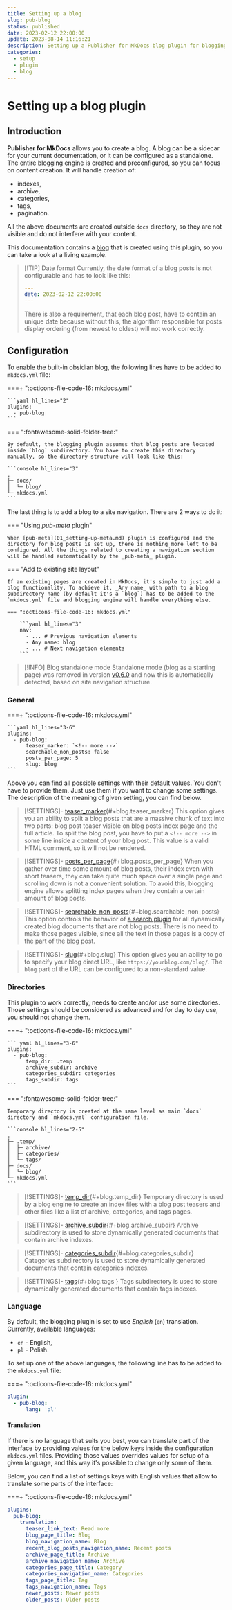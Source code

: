 ```yaml
---
title: Setting up a blog
slug: pub-blog
status: published
date: 2023-02-12 22:00:00
update: 2023-08-14 11:16:21
description: Setting up a Publisher for MkDocs blog plugin for blogging functionality
categories:
  - setup
  - plugin
  - blog
---
```


# Setting up a blog plugin

## Introduction

**Publisher for MkDocs** allows you to create a blog. A blog can be a sidecar for your current documentation, or it can be configured as a standalone. The entire blogging engine is created and preconfigured, so you can focus on content creation. It will handle creation of:

- indexes,
- archive,
- categories,
- tags,
- pagination.

All the above documents are created outside `docs` directory, so they are not visible and do not interfere with your content.

This documentation contains a [blog](../../../blog/) that is created using this plugin, so you can take a look at a living example.


> [!TIP] Date format
> Currently, the date format of a blog posts is not configurable and has to look like this:
> ``` yaml
> ---
> date: 2023-02-12 22:00:00
> ---
> ```
> There is also a requirement, that each blog post, have to contain an unique date because without this, the algorithm responsible for posts display ordering (from newest to oldest) will not work correctly.

## Configuration

To enable the built-in obsidian blog, the following lines have to be added to `mkdocs.yml` file:

===+ ":octicons-file-code-16: mkdocs.yml"

    ```yaml hl_lines="2"
    plugins:
      - pub-blog
    ```

=== ":fontawesome-solid-folder-tree:"

    By default, the blogging plugin assumes that blog posts are located inside `blog` subdirectory. You have to create this directory manually, so the directory structure will look like this:

    ```console hl_lines="3"
    .
    ├─ docs/
    │  └─ blog/
    └─ mkdocs.yml
    ```

The last thing is to add a blog to a site navigation. There are 2 ways to do it:

=== "Using _pub-meta_ plugin"

	When [pub-meta](01_setting-up-meta.md) plugin is configured and the directory for blog posts is set up, there is nothing more left to be configured. All the things related to creating a navigation section will be handled automatically by the _pub-meta_ plugin.

=== "Add to existing site layout"

	If an existing pages are created in MkDocs, it's simple to just add a blog functionality. To achieve it, _Any name_ with path to a blog subdirectory name (by default it's a `blog`) has to be added to the `mkdocs.yml` file and blogging engine will handle everything else.

    === ":octicons-file-code-16: mkdocs.yml"

        ```yaml hl_lines="3"
        nav:
          - ... # Previous navigation elements
          - Any name: blog
          - ... # Next navigation elements
        ```


> [!INFO] Blog standalone mode
> Standalone mode (blog as a starting page) was removed in version [v0.6.0](../../04_blog/v100-obsidian.md) and now this is automatically detected, based on site navigation structure.

### General

===+ ":octicons-file-code-16: mkdocs.yml"

	```yaml hl_lines="3-6"
	plugins:
	  - pub-blog:
		  teaser_marker: `<!-- more -->`
		  searchable_non_posts: false
		  posts_per_page: 5
		  slug: blog
	```

Above you can find all possible settings with their default values. You don't have to provide them. Just use them if you want to change some settings. The description of the meaning of given setting, you can find below.

> [!SETTINGS]- [teaser_marker](#+blog.teaser_marker){#+blog.teaser_marker}
> This option gives you an ability to split a blog posts that are a massive chunk of text into two parts: blog post teaser visible on blog posts index page and the full article. To split the blog post, you have to put a `<!-- more -->` in some line inside a content of your blog post. This value is a valid HTML comment, so it will not be rendered.

> [!SETTINGS]- [posts_per_page](#+blog.posts_per_page){#+blog.posts_per_page}
> When you gather over time some amount of blog posts, their index even with short teasers, they can take quite much space over a single page and scrolling down is not a convenient solution. To avoid this, blogging engine allows splitting index pages when they contain a certain amount of blog posts.

> [!SETTINGS]- [searchable_non_posts](#+blog.searchable_non_posts){#+blog.searchable_non_posts}
> This option controls the behavior of [a search plugin](https://squidfunk.github.io/mkdocs-material/setup/setting-up-site-search/) for all dynamically created blog documents that are not blog posts. There is no need to make those pages visible, since all the text in those pages is a copy of the part of the blog post.

> [!SETTINGS]- [slug](#+blog.slug){#+blog.slug}
> This option gives you an ability to go to specify your blog direct URL, like `https://yourblog.com/blog/`. The `blog` part of the URL can be configured to a non-standard value.

### Directories

This plugin to work correctly, needs to create and/or use some directories. Those settings should be considered as advanced and for day to day use, you should not change them.

===+ ":octicons-file-code-16: mkdocs.yml"

	``` yaml hl_lines="3-6"
	plugins:
	  - pub-blog:
		  temp_dir: .temp
		  archive_subdir: archive
		  categories_subdir: categories
		  tags_subdir: tags
	```

=== ":fontawesome-solid-folder-tree:"

	Temporary directory is created at the same level as main `docs` directory and `mkdocs.yml` configuration file.

	```console hl_lines="2-5"
	.
	├─ .temp/
	│  ├─ archive/
	│  ├─ categories/
	│  └─ tags/
	├─ docs/
	│  └─ blog/
	└─ mkdocs.yml
	```

> [!SETTINGS]- [temp_dir](#+blog.temp_dir){#+blog.temp_dir}
> Temporary directory is used by a blog engine to create an index files with a blog post teasers and other files like a list of archive, categories, and tags pages.

> [!SETTINGS]- [archive_subdir](#+blog.archive_subdir){#+blog.archive_subdir}
> Archive subdirectory is used to store dynamically generated documents that contain archive indexes.

> [!SETTINGS]- [categories_subdir](#+blog.categories_subdir){#+blog.categories_subdir}
> Categories subdirectory is used to store dynamically generated documents that contain categories indexes.

> [!SETTINGS]- [tags](#+blog.tags){#+blog.tags }
> Tags subdirectory is used to store dynamically generated documents that contain tags indexes.

### Language

By default, the blogging plugin is set to use _English_ (`en`) translation. Currently, available languages:

- `en` - English,
- `pl` - Polish.

To set up one of the above languages, the following line has to be added to the `mkdocs.yml` file:

===+ ":octicons-file-code-16: mkdocs.yml"

```yaml hl_lines="3"
plugin:
  - pub-blog:
      lang: 'pl'
```

#### Translation

If there is no language that suits you best, you can translate part of the interface by providing values for the below keys inside the configuration `mkdocs.yml` files. Providing those values overrides values for setup of a given language, and this way it's possible to change only some of them.

Below, you can find a list of settings keys with English values that allow to translate some parts of the interface:

===+ ":octicons-file-code-16: mkdocs.yml"

```yaml hl_lines="3-15"
plugins:
  pub-blog:
    translation:
      teaser_link_text: Read more
      blog_page_title: Blog
      blog_navigation_name: Blog
      recent_blog_posts_navigation_name: Recent posts
      archive_page_title: Archive
      archive_navigation_name: Archive
      categories_page_title: Category
      categories_navigation_name: Categories
      tags_page_title: Tag
      tags_navigation_name: Tags
      newer_posts: Newer posts
      older_posts: Older posts
```
